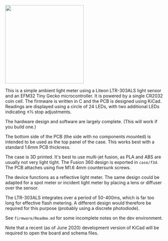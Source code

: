 <img src="https://user-images.githubusercontent.com/120347/83353560-5c061a80-a34b-11ea-853b-c11924ef79d6.jpg" width="250px">

This is a simple ambient light meter using a Liteon LTR-303ALS light sensor and
an EFM32 Tiny Gecko microcontroller. It is powered by a single CR2032 coin cell.
The firmware is written in C and the PCB is designed using KiCad. Readings are
displayed using a circle of 24 LEDs, with two additional LEDs indicating ±⅓ stop
adjustments.

The hardware design and software are largely complete. (This will work if you
build one.)

The bottom side of the PCB (the side with no components mounted) is intended to
be used as the top panel of the case. This works best with a standard 1.6mm PCB
thickness.

The case is 3D printed. It's best to use multi-jet fusion, as PLA and ABS are
usually not very light tight. The Fusion 360 design is exported in `case/f3d`.
The PCB attaches using five M1.6 4mm countersunk screws.

The device functions as a reflective light meter. The same design could be
adapted for a spot meter or incident light meter by placing a lens or diffuser
over the sensor.

The LTR-303ALS integrates over a period of 50-400ms, which is far too long for
effective flash metering. A different design would therefore be required for
this purpose (probably using a discrete photodiode).

See `firmware/Readme.md` for some incomplete notes on the dev environment.

Note that a recent (as of June 2020) development version of KiCad will be
required to open the board and schema files.